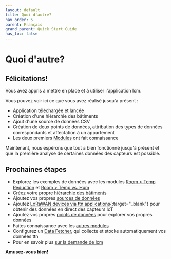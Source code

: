 ```yaml
---
layout: default
title: Quoi d'autre?
nav_order: 5
parent: Français
grand_parent: Quick Start Guide
has_toc: false
---
```


# Quoi d'autre?
## Félicitations!
Vous avez appris à mettre en place et à utiliser l'application lcm.

Vous pouvez voir ici ce que vous avez réalisé jusqu'à présent :
- Application téléchargée et lancée
- Création d'une hiérarchie des bâtiments
- Ajout d'une source de données CSV
- Création de deux points de données, attribution des types de données correspondants et affectation à un appartement
- Les deux premiers [Modules](https://hslu-ige-laes.github.io/lcm/docs/modules) ont fait connaissance

Maintenant, nous espérons que tout a bien fonctionné jusqu'à présent et que la première analyse de certaines données des capteurs est possible.

## Prochaines étapes
- Explorez les exemples de données avec les modules [Room > Temp Reduction](https://hslu-ige-laes.github.io/lcm/docs/modules/roomTempReduction) et [Room > Temp vs. Hum](https://hslu-ige-laes.github.io/lcm/docs/modules/roomTempHum)
- Créez votre propre [hiérarchie des bâtiments](https://hslu-ige-laes.github.io/lcm/docs/settings/bldgHierarchy/)
- Ajoutez vos propres [sources de données](https://hslu-ige-laes.github.io/lcm/docs/settings/dataSources/)
- Ajoutez [LoRaWAN devices via ttn applications](https://hslu-ige-laes.github.io/lcm/docs/settings/dataSources/#the-things-network-ttn-applications){:target="_blank"} pour obtenir des données en direct des capteurs IoT
- Ajoutez vos propres [points de données](https://hslu-ige-laes.github.io/lcm/docs/settings/dataPoints/) pour explorer vos propres données
- Faites connaissance avec les [autres modules](https://hslu-ige-laes.github.io/lcm/docs/modules)
- Configurez un [Data Fetcher](https://hslu-ige-laes.github.io/lcm/docs/installation/dataFetcher/), qui collecte et stocke automatiquement vos données ttn
- Pour en savoir plus [sur la demande de lcm](https://hslu-ige-laes.github.io/lcm/docs/about)

**Amusez-vous bien!**






